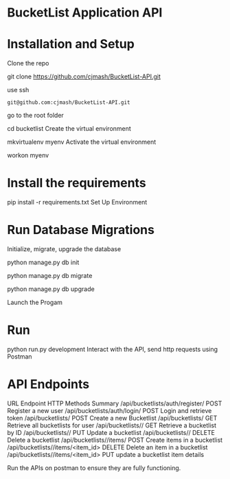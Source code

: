 # BucketList Application API


# Installation and Setup

Clone the repo

git clone https://github.com/cjmash/BucketList-API.git

use ssh 

    git@github.com:cjmash/BucketList-API.git

go to the root folder

cd bucketlist
Create the virtual environment

mkvirtualenv myenv
Activate the virtual environment

workon myenv
# Install the requirements

pip install -r requirements.txt
Set Up Environment


# Run Database Migrations

 Initialize, migrate, upgrade the database

python manage.py db init

python manage.py db migrate

python manage.py db upgrade

Launch the Progam

# Run

python run.py development
Interact with the API, send http requests using Postman

# API Endpoints

URL Endpoint	                     HTTP Methods	Summary
/api/bucketlists/auth/register/         POST	 Register a new user
/api/bucketlists/auth/login/	        POST	 Login and retrieve token
/api/bucketlists/	                    POST	Create a new Bucketlist
/api/bucketlists/	                    GET	     Retrieve all bucketlists for user
/api/bucketlists/<id>/              	GET	     Retrieve a bucketlist by ID
/api/bucketlists/<id>/	                PUT	     Update a bucketlist
/api/bucketlists/<id>/	                DELETE	 Delete a bucketlist
/api/bucketlists/<id>/items/            POST	 Create items in a bucketlist
/api/bucketlists/<id>/items/<item_id>	DELETE	 Delete an item in a bucketlist
/api/bucketlists/<id>/items/<item_id>	PUT   	update a bucketlist item details

Run the APIs on postman to ensure they are fully functioning.

